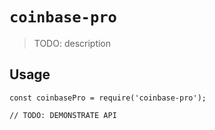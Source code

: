 # `coinbase-pro`

> TODO: description

## Usage

```
const coinbasePro = require('coinbase-pro');

// TODO: DEMONSTRATE API
```
